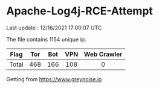 
# Apache-Log4j-RCE-Attempt

Last update : 12/16/2021 17:00:07 UTC

The file contains 1154 unique ip.

| Flag | Tor | Bot | VPN | Web Crawler|
| :---:   | :-: | :-: | :-: | :-: |
| Total | 468 | 166 | 108 | 0 |

Getting from https://www.greynoise.io